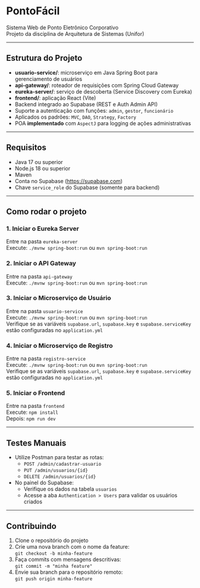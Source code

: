 # PontoFácil

Sistema Web de Ponto Eletrônico Corporativo  
Projeto da disciplina de Arquitetura de Sistemas (Unifor)

---

## Estrutura do Projeto

- **usuario-service/**: microserviço em Java Spring Boot para gerenciamento de usuários  
- **api-gateway/**: roteador de requisições com Spring Cloud Gateway  
- **eureka-server/**: serviço de descoberta (Service Discovery com Eureka)  
- **frontend/**: aplicação React (Vite)  
- Backend integrado ao Supabase (REST e Auth Admin API)  
- Suporte a autenticação com funções: `admin`, `gestor`, `funcionário`  
- Aplicados os padrões: `MVC`, `DAO`, `Strategy`, `Factory`  
- POA **implementado** com `AspectJ` para logging de ações administrativas

---

## Requisitos

- Java 17 ou superior  
- Node.js 18 ou superior  
- Maven  
- Conta no Supabase (https://supabase.com)  
- Chave `service_role` do Supabase (somente para backend)

---

## Como rodar o projeto

### 1. Iniciar o Eureka Server

Entre na pasta `eureka-server`  
Execute: `./mvnw spring-boot:run` ou `mvn spring-boot:run`

### 2. Iniciar o API Gateway

Entre na pasta `api-gateway`  
Execute: `./mvnw spring-boot:run` ou `mvn spring-boot:run`

### 3. Iniciar o Microserviço de Usuário

Entre na pasta `usuario-service`  
Execute: `./mvnw spring-boot:run` ou `mvn spring-boot:run`  
Verifique se as variáveis `supabase.url`, `supabase.key` e `supabase.serviceKey` estão configuradas no `application.yml`

### 4. Iniciar o Microserviço de Registro

Entre na pasta `registro-service`  
Execute: `./mvnw spring-boot:run` ou `mvn spring-boot:run`  
Verifique se as variáveis `supabase.url`, `supabase.key` e `supabase.serviceKey` estão configuradas no `application.yml`

### 5. Iniciar o Frontend

Entre na pasta `frontend`  
Execute: `npm install`  
Depois: `npm run dev`

---

## Testes Manuais

- Utilize Postman para testar as rotas:
  - `POST /admin/cadastrar-usuario`
  - `PUT /admin/usuarios/{id}`
  - `DELETE /admin/usuarios/{id}`
- No painel do Supabase:
  - Verifique os dados na tabela `usuarios`
  - Acesse a aba `Authentication > Users` para validar os usuários criados

---

## Contribuindo

1. Clone o repositório do projeto  
2. Crie uma nova branch com o nome da feature:  
   `git checkout -b minha-feature`  
3. Faça commits com mensagens descritivas:  
   `git commit -m "minha feature"`  
4. Envie sua branch para o repositório remoto:  
   `git push origin minha-feature`
